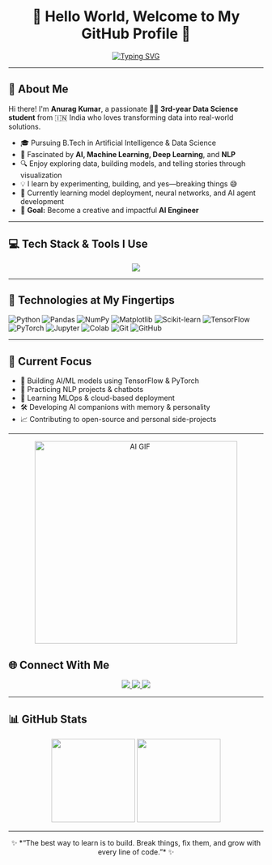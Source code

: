 <h1 align="center">👋 Hello World, Welcome to My GitHub Profile 🤖</h1>

<div align="center">
<a href="https://git.io/typing-svg"><img src="https://readme-typing-svg.demolab.com?font=time&size=25&pause=1000&color=FFF41EF0&background=0404223E&width=505&height=55&lines=Aspiring+Data+Science+Engineer+;+AI+%26+DS+%7C++Machine+Learning+%7C+;+Practitioner+++Building+Smart+Systems+with+Code+%26+Math+++;Curious+Mind+on+a+Data+Driven+Journey+%F0%9F%9A%80" alt="Typing SVG" /></a>
</div>

---

## 🚀 About Me

Hi there! I'm **Anurag Kumar**, a passionate 👨‍🎓 **3rd-year Data Science student** from 🇮🇳 India who loves transforming data into real-world solutions.

- 🎓 Pursuing B.Tech in Artificial Intelligence & Data Science  
- 🧠 Fascinated by **AI, Machine Learning, Deep Learning**, and **NLP**
- 🔍 Enjoy exploring data, building models, and telling stories through visualization  
- 💡 I learn by experimenting, building, and yes—breaking things 😅  
- 🌱 Currently learning model deployment, neural networks, and AI agent development  
- 🎯 **Goal:** Become a creative and impactful **AI Engineer**

---

## 💻 Tech Stack & Tools I Use

<div align="center">
  <img src="https://skillicons.dev/icons?i=python,tensorflow,pytorch,flask,numpy,pandas,scikit-learn,opencv,jupyter,vscode,github,git,anaconda" />
</div>

---

## 🧰 Technologies at My Fingertips

![Python](https://img.shields.io/badge/-Python-3776AB?logo=python&logoColor=white&style=for-the-badge)
![Pandas](https://img.shields.io/badge/-Pandas-150458?logo=pandas&logoColor=white&style=for-the-badge)
![NumPy](https://img.shields.io/badge/-NumPy-013243?logo=numpy&logoColor=white&style=for-the-badge)
![Matplotlib](https://img.shields.io/badge/-Matplotlib-11557C?logo=matplotlib&logoColor=white&style=for-the-badge)
![Scikit-learn](https://img.shields.io/badge/-Scikit--learn-F7931E?logo=scikit-learn&logoColor=white&style=for-the-badge)
![TensorFlow](https://img.shields.io/badge/-TensorFlow-FF6F00?logo=tensorflow&logoColor=white&style=for-the-badge)
![PyTorch](https://img.shields.io/badge/-PyTorch-EE4C2C?logo=pytorch&logoColor=white&style=for-the-badge)
![Jupyter](https://img.shields.io/badge/-Jupyter-F37626?logo=jupyter&logoColor=white&style=for-the-badge)
![Colab](https://img.shields.io/badge/-Colab-F9AB00?logo=googlecolab&logoColor=white&style=for-the-badge)
![Git](https://img.shields.io/badge/-Git-F05032?logo=git&logoColor=white&style=for-the-badge)
![GitHub](https://img.shields.io/badge/-GitHub-181717?logo=github&logoColor=white&style=for-the-badge)

---

## 🔭 Current Focus

- 🤖 Building AI/ML models using TensorFlow & PyTorch  
- 🧾 Practicing NLP projects & chatbots  
- 🚀 Learning MLOps & cloud-based deployment  
- 🛠️ Developing AI companions with memory & personality  
- 📈 Contributing to open-source and personal side-projects

---


<div align="center">
  <img src="https://media.giphy.com/media/qgQUggAC3Pfv687qPC/giphy.gif" alt="AI GIF" width="400"/>
</div>


## 🌐 Connect With Me

<p align="center">
  <a href="https://www.linkedin.com/in/anurag-kumar-8997172b3" target="_blank">
    <img src="https://img.shields.io/badge/-LinkedIn-0A66C2?logo=linkedin&logoColor=white&style=for-the-badge" />
  </a>
  <a href="mailto:anuragkumar8824ak@gmail.com">
    <img src="https://img.shields.io/badge/-Gmail-D14836?logo=gmail&logoColor=white&style=for-the-badge" />
  </a>
  <a href="https://github.com/anuragkumar012" target="_blank">
    <img src="https://img.shields.io/badge/-GitHub-181717?logo=github&logoColor=white&style=for-the-badge" />
  </a>
</p>

---

## 📊 GitHub Stats

<p align="center">
  <img src="https://github-readme-stats.vercel.app/api?username=anuragkumar012&show_icons=true&theme=tokyonight&hide_border=true" height="165" />
  <img src="https://github-readme-stats.vercel.app/api/top-langs/?username=anuragkumar012&layout=compact&theme=tokyonight&hide_border=true" height="165" />
</p>

---

<p align="center">✨ *“The best way to learn is to build. Break things, fix them, and grow with every line of code.”* ✨</p>
